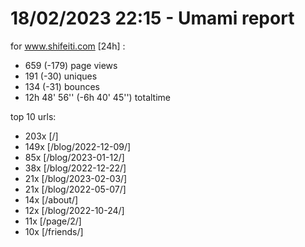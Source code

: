 # 18/02/2023 22:15 - Umami report
for www.shifeiti.com [24h] :

 - 659 (-179) page views
 - 191 (-30) uniques
 - 134 (-31) bounces
 - 12h 48' 56'' (-6h 40' 45'') totaltime


top 10 urls:
 - 203x [/]
 - 149x [/blog/2022-12-09/]
 - 85x [/blog/2023-01-12/]
 - 38x [/blog/2022-12-22/]
 - 21x [/blog/2023-02-03/]
 - 21x [/blog/2022-05-07/]
 - 14x [/about/]
 - 12x [/blog/2022-10-24/]
 - 11x [/page/2/]
 - 10x [/friends/]


